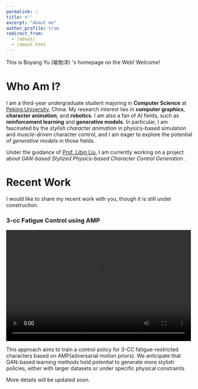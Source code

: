 ```yaml
---
permalink: /
title: #""
excerpt: "About me"
author_profile: true
redirect_from: 
  - /about/
  - /about.html
---
```


This is Boyang Yu (喻勃洋) 's homepage on the Web! Welcome!

Who Am I?
======
I am a third-year undergraduate student majoring in **Computer Science** at [Peking University](https://english.pku.edu.cn/), China. My research interest lies in **computer graphics**, **character animation**, and **robotics**. I am also a fan of AI fields, such as **reinforcement learning** and **generative models**. In particular, I am fascinated by the *stylish character animation* in physics-based simulation and *muscle-driven* character control, and I am eager to explore the potential of *generative models* in those fields.

Under the guidance of [Prof. Libin Liu](https://libliu.info/), I am currently working on a project about *GAN-based Stylized Physics-based Character Control Generation* .


Recent Work
======
I would like to share my recent work with you, though it is still under construction.
### 3-cc Fatigue Control using AMP
<video controls width="500" height="300">
  <source src="../images/3_cc_pre.mp4" type="video/mp4">
  Your browser does not support the video tag.
</video>

This approach aims to train a control policy for 3-CC fatigue-restricted characters based on AMP(adversarial motion priors). We anticipate that GAN-based learning methods hold potential to generate more stylish policies, either with larger datasets or under specific physical constraints

More details will be updated soon.

